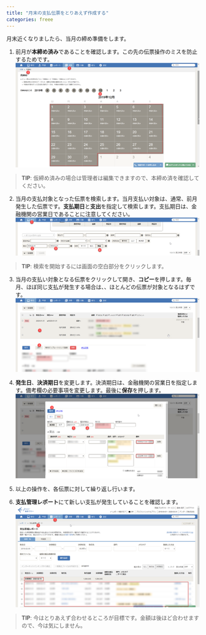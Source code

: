 ```yaml
---
title: "月末の支払伝票をとりあえず作成する"
categories: freee
---
```


月末近くなりましたら、当月の締め準備をします。

1. 前月が**本締め済み**であることを確認します。この先の伝票操作のミスを防止するためです。
![](../assets/images/2020-02-12-06-14-28.png)

> **TIP**: 仮締め済みの場合は管理者は編集できますので、本締め済を確認してください。

2. 当月の支払対象となった伝票を検索します。当月支払い対象は、通常、前月発生した伝票です。**支払期日**と**支出**を指定して検索します。支払期日は、金融機関の営業日であることに注意してください。
![](../assets/images/2020-02-12-06-14-43.png)

> **TIP**: 検索を開始するには画面の空白部分をクリックします。

3. 当月の支払い対象となる伝票をクリックして開き、**コピー**を押します。毎月、ほぼ同じ支払が発生する場合は、、ほとんどの伝票が対象となるはずです。
![](../assets/images/2020-02-12-06-14-57.png)

1. **発生日**、**決済期日**を変更します。決済期日は、金融機関の営業日を指定します。備考欄の必要事項を変更します。最後に**保存**を押します。
![](../assets/images/2020-02-12-06-15-12.png)

1. 以上の操作を、各伝票に対して繰り返し行います。

1. **支払管理レポート**にて新しい支払が発生していることを確認します。
![](../assets/images/2020-02-12-06-15-24.png)

> **TIP**: 今はとりあえず合わせるところが目標です。金額は後ほど合わせますので、今は気にしません。

